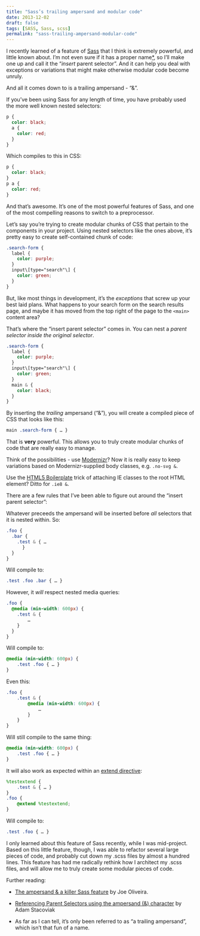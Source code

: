```yaml
---
title: "Sass’s trailing ampersand and modular code"
date: 2013-12-02
draft: false
tags: [SASS, Sass, scss]
permalink: "sass-trailing-ampersand-modular-code"
---
```


I recently learned of a feature of [Sass](https://sass-lang.com) that I think is extremely powerful, and little known about. I’m not even sure if it has a proper name[\*](#footnote), so I’ll make one up and call it the “_insert_ parent selector”. And it can help you deal with exceptions or variations that might make otherwise modular code become unruly.

And all it comes down to is a trailing ampersand - “&”.

If you’ve been using Sass for any length of time, you have probably used the more well known nested selectors:

```scss
p {
  color: black;
  a {
    color: red;
  }
}
```

Which compiles to this in CSS:

```css
p {
  color: black;
}
p a {
  color: red;
}
```

And that’s awesome. It’s one of the most powerful features of Sass, and one of the most compelling reasons to switch to a preprocessor.

Let’s say you’re trying to create modular chunks of CSS that pertain to the components in your project. Using nested selectors like the ones above, it’s pretty easy to create self-contained chunk of code:

```scss
.search-form {
  label {
    color: purple;
  }
  input\[type="search"\] {
    color: green;
  }
}
```

But, like most things in development, it’s the _exceptions_ that screw up your best laid plans. What happens to your search form on the search results page, and maybe it has moved from the top right of the page to the `<main>` content area?

That’s where the “insert parent selector” comes in. You can nest a _parent selector inside the original selector_.

```scss
.search-form {
  label {
    color: purple;
  }
  input\[type="search"\] {
    color: green;
  }
  main & {
    color: black;
  }
}
```

By inserting the _trailing_ ampersand (“&”), you will create a compiled piece of CSS that looks like this:

```scss
main .search-form { … }
```

That is **very** powerful. This allows you to truly create modular chunks of code that are really easy to manage.

Think of the possibilities - use [Modernizr](https://modernizr.com)? Now it is really easy to keep variations based on Modernizr-supplied body classes, e.g. `.no-svg &`.

Use the [HTML5 Boilerplate](https://html5boilerplate.com) trick of attaching IE classes to the root HTML element? Ditto for `.ie8 &`.

There are a few rules that I’ve been able to figure out around the “insert parent selector”:

Whatever preceeds the ampersand will be inserted before _all_ selectors that it is nested within. So:

```scss
.foo {
  .bar {
    .test & { …
      }
  }
}
```

Will compile to:

```css
.test .foo .bar { … }
```

However, it _will_ respect nested media queries:

```scss
.foo {
  @media (min-width: 600px) {
    .test & {
        …
    }
  }
}
```

Will compile to:

```css
@media (min-width: 600px) {
    .test .foo { … }
}
```

Even this:

```scss
.foo {
    .test & {
        @media (min-width: 600px) {
            …
        }
    }
}
```

Will still compile to the same thing:

```css
@media (min-width: 600px) {
    .test .foo { … }
}
```

It will also work as expected within an [extend directive](https://sass-lang.com/documentation/file.SASS_REFERENCE.html#extend):

```scss
%testextend {
    .test & { … }
}
.foo {
    @extend %testextend;
}
```

Will compile to:

```css
.test .foo { … }
```

I only learned about this feature of Sass recently, while I was mid-project. Based on this little feature, though, I was able to refactor several large pieces of code, and probably cut down my .scss files by almost a hundred lines. This feature has had me radically rethink how I architect my .scss files, and will allow me to truly create some modular pieces of code.

Further reading:

- [The ampersand & a killer Sass feature](https://www.joeloliveira.com/2011/06/28/the-ampersand-a-killer-sass-feature/) by Joe Oliveira.
- [Referencing Parent Selectors using the ampersand (&) character](https://thesassway.com/intermediate/referencing-parent-selectors-using-ampersand) by Adam Stacoviak

- As far as I can tell, it’s only been referred to as “a trailing ampersand”, which isn’t that fun of a name.
